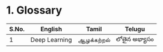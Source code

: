 # 1. Glossary

| S.No. | English | Tamil | Telugu
| --- | --- | --- | --- 
| 1 | Deep Learning | ஆழக்கற்றல் | లోతైన అభ్యాసం

